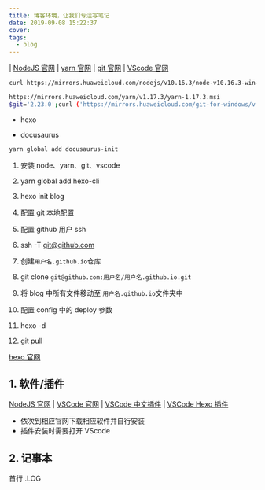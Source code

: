 ```yaml
---
title: 博客环境，让我们专注写笔记
date: 2019-09-08 15:22:37
cover:
tags:
  - blog
---
```



| [NodeJS 官网](https://nodejs.org) 
| [yarn 官网](https://yarnpkg.com) 
| [git 官网](https://git-scm.com/) 
| [VScode 官网](https://code.visualstudio.com/)

<!-- more -->

```sh
curl https://mirrors.huaweicloud.com/nodejs/v10.16.3/node-v10.16.3-win-x64.zip

https://mirrors.huaweicloud.com/yarn/v1.17.3/yarn-1.17.3.msi
$git='2.23.0';curl ('https://mirrors.huaweicloud.com/git-for-windows/v'+$git+'.windows.1/MinGit-'+$git+'-64-bit.zip') -o ('MinGit-'+$git+'-64-bit.zip')
```

- hexo 

- docusaurus

```sh
yarn global add docusaurus-init
```

1. 安装 node、yarn、git、vscode
1. yarn global add hexo-cli
1. hexo init blog

1. 配置 git 本地配置
1. 配置 github 用户 ssh
1. ssh -T git@github.com
1. 创建`用户名.github.io`仓库
1. git clone `git@github.com:用户名/用户名.github.io.git`
1. 将 blog 中所有文件移动至 `用户名.github.io`文件夹中
1. 配置 config 中的 deploy 参数
1. hexo -d
1. git pull


[hexo 官网](https://hexo.io/)

## 1. 软件/插件

[NodeJS 官网](https://nodejs.org) | 
[VSCode 官网](https://code.visualstudio.com/) | 
[VSCode 中文插件](https://marketplace.visualstudio.com/items?itemName=MS-CEINTL.vscode-language-pack-zh-hans) |
[VSCode Hexo 插件](https://marketplace.visualstudio.com/items?itemName=codeyu.vscode-hexo)

- 依次到相应官网下载相应软件并自行安装
- 插件安装时需要打开 VScode

## 2. 记事本
首行 .LOG